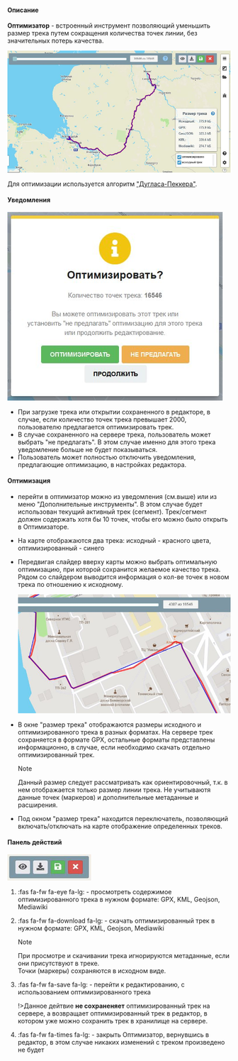 <!-- markdownlint-disable-next-line first-line-heading -->
#### Описание

**Оптимизатор** - встроенный инструмент позволяющий уменьшить размер трека путем сокращения количества точек линии, без значительных потерь качества.  

![Image400](../_media/optimizer/optimizer-2.jpg)

Для оптимизации используется алгоритм ["Дугласа-Пеккера"](https://ru.wikipedia.org/wiki/%D0%90%D0%BB%D0%B3%D0%BE%D1%80%D0%B8%D1%82%D0%BC_%D0%A0%D0%B0%D0%BC%D0%B5%D1%80%D0%B0_%E2%80%94_%D0%94%D1%83%D0%B3%D0%BB%D0%B0%D1%81%D0%B0_%E2%80%94_%D0%9F%D0%B5%D0%BA%D0%B5%D1%80%D0%B0).  

#### Уведомления

![Image400](../_media/optimizer/optimizer-1.jpg)

- При загрузке трека или открытии сохраненного в редакторе, в случае, если количество точек трека превышает 2000, пользователю предлагается оптимизировать трек.
- В случае сохраненного на сервере трека, пользователь может выбрать "не предлагать". В этом случае именно для этого трека уведомление больше не будет показываться.
- Пользователь может полностью отключить уведомления, предлагающие оптимизацию, в настройках редактора.

#### Оптимизация

- перейти в оптимизатор можно из уведомления (см.выше) или из меню "Дополнительные инструменты". В этом случае будет использован текущий активный трек (сегмент). Трек/сегмент должен содержать хотя бы 10 точек, чтобы его можно было открыть в Оптимизаторе.
  
- На карте отображаются два трека: исходный - красного цвета, оптимизированный - синего

- Передвигая слайдер вверху карты можно выбрать оптимальную оптимизацию, при которой сохранится желаемое качество трека. Рядом со слайдером выводится информация о кол-ве точек в новом трека по отношению к исходному.
  
  ![Image400](../_media/optimizer/optimizer-3.jpg)

- В окне "размер трека" отображаются размеры исходного и оптимизированного трека в разных форматах. На сервере трек сохраняется в формате GPX, остальные форматы представлены информационно, в случае, если необходимо скачать отдельно оптимизированный трек.
  >[!NOTE]
  >Данный размер следует рассматривать как ориентировочный, т.к. в нем отображается только размер линии трека. Не учитываютя данные точек (маркеров) и дополнительные метаданные и расширения.
- Под окном "размер трека" находится переключатель, позволяющий включать/отключать на карте отображение определенных треков.

#### Панель действий
  
![Image200](../_media/optimizer/optimizer-4.jpg)

1. :fas fa-fw fa-eye fa-lg: - просмотреть содержимое оптимизированного трека в нужном формате: GPX, KML, Geojson, Mediawiki

1. :fas fa-fw fa-download fa-lg: - скачать оптимизированный трек в нужном формате: GPX, KML, Geojson, Mediawiki
   >[!NOTE]
   >При просмотре и скачивании трека игнорируются метаданные, если они присутствуют в треке.  
   Точки (маркеры) сохраняются в исходном виде.

1. :fas fa-fw fa-save fa-lg: - перейти к редактированию, с использованием оптимизированного трека  

   !>Данное дейтвие **не сохраненяет** оптимизированный трек на сервере, а возвращает оптимизированный трек в редактор, в котором уже можно сохранить трек в хранилище на сервере.

1. :fas fa-fw fa-times fa-lg: - закрыть Оптимизатор, вернувшись в редактор, в этом случае никаких изменений с треком произведено не будет
